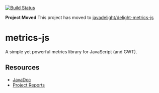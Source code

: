 [![Build Status](https://travis-ci.org/mxro/metrics-js.svg)](https://travis-ci.org/mxro/metrics-js)

**Project Moved** This project has moved to [javadelight/delight-metrics-js](https://github.com/javadelight/delight-metrics-js)

# metrics-js

A simple yet powerful metrics library for JavaScript (and GWT).

## Resources

- [JavaDoc](http://modules.appjangle.com/metrics-js/latest/apidocs/)
- [Project Reports](http://modules.appjangle.com/metrics-js/latest/project-reports.html)
